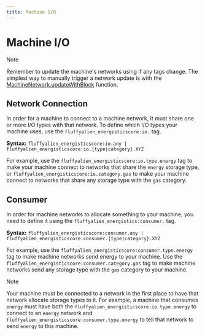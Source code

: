 ```yaml
---
title: Machine I/O
---
```


# Machine I/O

> [!note]
> Remember to update the machine's networks using if any tags change. The simplest way to manually trigger a network update is with the [MachineNetwork.updateWithBlock](https://fluffyalien1422.github.io/bedrock-energistics-core/api/classes/API.MachineNetwork.html#updateWithBlock) function.

## Network Connection

In order for a machine to connect to a machine network, it must share one or more I/O types with that network.
To define which I/O types your machine uses, use the `fluffyalien_energisticscore:io.` tag.

**Syntax:** `fluffyalien_energisticscore:io.any | fluffyalien_energisticscore:io.{type|category}.XYZ`

For example, use the `fluffyalien_energisticscore:io.type.energy` tag to make your machine connect to networks that share the `energy` storage type, or `fluffyalien_energisticscore:io.category.gas` to make your machine connect to networks that share any storage type with the `gas` category.

## Consumer

In order for machine networks to allocate something to your machine, you need to define it using the `fluffyalien_energistics:consumer.` tag.

**Syntax:** `fluffyalien_energisticscore:consumer.any | fluffyalien_energisticscore:consumer.{type|category}.XYZ`

For example, use the `fluffyalien_energisticscore:consumer.type.energy` tag to make machine networks send energy to your machine. Use the `fluffyalien_energisticscore:consumer.category.gas` tag to make machine networks send any storage type with the `gas` category to your machine.

> [!note]
> Your machine must be connected to a network in the first place to have that network allocate storage types to it. For example, a machine that consumes `energy` must have both the `fluffyalien_energisticscore:io.type.energy` to connect to an `energy` network and `fluffyalien_energisticscore:consumer.type.energy` to tell that network to send `energy` to this machine.
